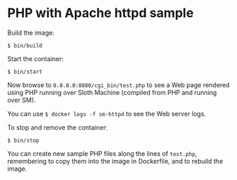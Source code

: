 # PHP with Apache httpd sample

Build the image:
```
$ bin/build
```

Start the container:
```
$ bin/start
```

Now browse to `0.0.0.0:8080/cgi_bin/test.php` to see a Web page rendered using PHP running over Sloth Machine (compiled from PHP and running over SM).

You can use `$ docker logs -f sm-httpd` to see the Web server logs.

To stop and remove the container:
```
$ bin/stop
```

You can create new sample PHP files along the lines of `test.php`, remembering to copy them into the image in Dockerfile, and to rebuild the image.
